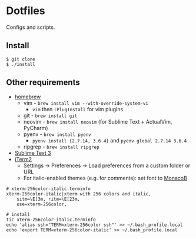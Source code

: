 # Dotfiles

Configs and scripts.

## Install

```shell
$ git clone
$ ./install
```

## Other requirements

* [homebrew](https://brew.sh/)
    * vim - `brew install vim --with-override-system-vi`
        * `vim` then `:PlugInstall` for vim plugins
    * git - `brew install git`
    * neovim - `brew install neovim` (for Sublime Text + ActualVim, PyCharm)
    * pyenv - `brew install pyenv`
        * `pyenv install {2.7.14, 3.6.4}` and `pyenv global 2.7.14 3.6.4`
    * ripgrep - `brew install ripgrep`
* [Sublime Text 3](https://www.sublimetext.com/)
* [iTerm2](https://www.iterm2.com/)
    * Settings -> Preferences -> Load preferences from a custom folder or URL
    * For italic-enabled themes (e.g. for comments): set font to [MonacoB](https://github.com/mnpk/monaco-italic-iterm2)

```shell
# xterm-256color-italic.terminfo
xterm-256color-italic|xterm with 256 colors and italic,
    sitm=\E[3m, ritm=\E[23m,
    use=xterm-256color,

# install
tic xterm-256color-italic.terminfo
echo 'alias ssh="TERM=xterm-256color ssh"' >> ~/.bash_profile.local
echo 'export TERM=xterm-256color-italic' >> ~/.bash_profile.local
```

